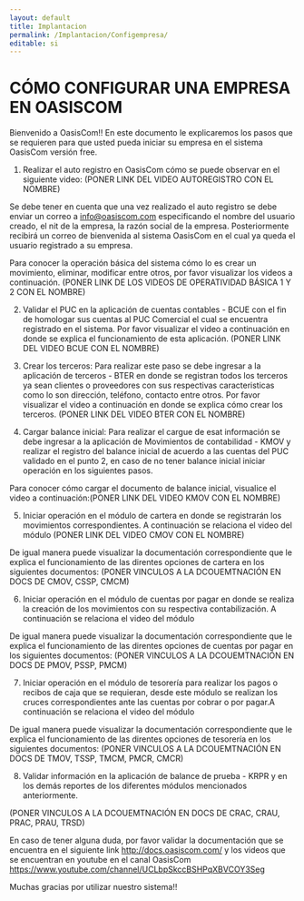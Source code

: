 ```yaml
---
layout: default
title: Implantacion
permalink: /Implantacion/Configempresa/
editable: si
---
```


# CÓMO CONFIGURAR UNA EMPRESA EN OASISCOM

Bienvenido a OasisCom!! En este documento le explicaremos los pasos que se requieren para que usted pueda iniciar su empresa en el sistema OasisCom versión free.

1. Realizar el auto registro en OasisCom cómo se puede observar en el siguiente video: (PONER LINK DEL VIDEO AUTOREGISTRO CON EL NOMBRE)


Se debe tener en cuenta que una vez realizado el auto registro se debe enviar un correo a info@oasiscom.com especificando el nombre del usuario creado, el nit de la empresa, la razón social de la empresa. Posteriormente recibirá un correo de bienvenida al sistema OasisCom en el cual ya queda el usuario registrado a su empresa.

Para conocer la operación básica del sistema cómo lo es crear un movimiento, eliminar, modificar entre otros, por favor visualizar los videos a continuación.
(PONER LINK DE LOS VIDEOS DE OPERATIVIDAD BÁSICA 1 Y 2 CON EL NOMBRE)

2. Validar el PUC en la aplicación de cuentas contables - BCUE con el fin de homologar sus cuentas al PUC Comercial el cual se encuentra registrado en el sistema. Por favor visualizar el video a continuación en donde se explica el funcionamiento de esta aplicación. (PONER LINK DEL VIDEO BCUE CON EL NOMBRE)

3. Crear los terceros: Para realizar este paso se debe ingresar a la aplicación de terceros - BTER en donde se registran todos los terceros ya sean clientes o proveedores con sus respectivas caracteristicas como lo son dirección, teléfono, contacto entre otros. Por favor visualizar el video a continuación en donde se explica cómo crear los terceros. (PONER LINK DEL VIDEO BTER CON EL NOMBRE)

4. Cargar balance inicial: Para realizar el cargue de esat información se debe ingresar a la aplicación de Movimientos de contabilidad - KMOV y realizar el registro del balance inicial de acuerdo a las cuentas del PUC validado en el punto 2, en caso de no tener balance inicial iniciar operación en los siguientes pasos. 

Para conocer cómo cargar el documento de balance inicial, visualice el video a continuación:(PONER LINK DEL VIDEO KMOV CON EL NOMBRE)

5. Iniciar operación en el módulo de cartera en donde se registrarán los movimientos correspondientes. A continuación se relaciona el video del módulo (PONER LINK DEL VIDEO CMOV CON EL NOMBRE)

De igual manera puede visualizar la documentación correspondiente que le explica el funcionamiento de las direntes opciones de cartera en los siguientes documentos: (PONER VINCULOS A LA DCOUEMTNACIÓN EN DOCS DE CMOV, CSSP, CMCM)

6. Iniciar operación en el módulo de cuentas por pagar en donde se realiza la creación de los movimientos con su respectiva contabilización. A continuación se relaciona el video del módulo

De igual manera puede visualizar la documentación correspondiente que le explica el funcionamiento de las direntes opciones de cuentas por pagar en los siguientes documentos: (PONER VINCULOS A LA DCOUEMTNACIÓN EN DOCS DE PMOV, PSSP, PMCM)

7. Iniciar operación en el módulo de tesorería para realizar los pagos o recibos de caja que se requieran, desde este módulo se realizan los cruces correspondientes ante las cuentas por cobrar o por pagar.A continuación se relaciona el video del módulo

De igual manera puede visualizar la documentación correspondiente que le explica el funcionamiento de las direntes opciones de tesorería en los siguientes documentos: (PONER VINCULOS A LA DCOUEMTNACIÓN EN DOCS DE TMOV, TSSP, TMCM, PMCR, CMCR)

8. Validar información en la aplicación de balance de prueba - KRPR y en los demás reportes de los diferentes módulos mencionados anteriormente.

(PONER VINCULOS A LA DCOUEMTNACIÓN EN DOCS DE CRAC, CRAU, PRAC, PRAU, TRSD)

En caso de tener alguna duda, por favor validar la documentación que se encuentra en el siguiente link http://docs.oasiscom.com/ y los videos que se encuentran en youtube en el canal OasisCom https://www.youtube.com/channel/UCLbpSkccBSHPqXBVCOY3Seg

Muchas gracias por utilizar nuestro sistema!!

